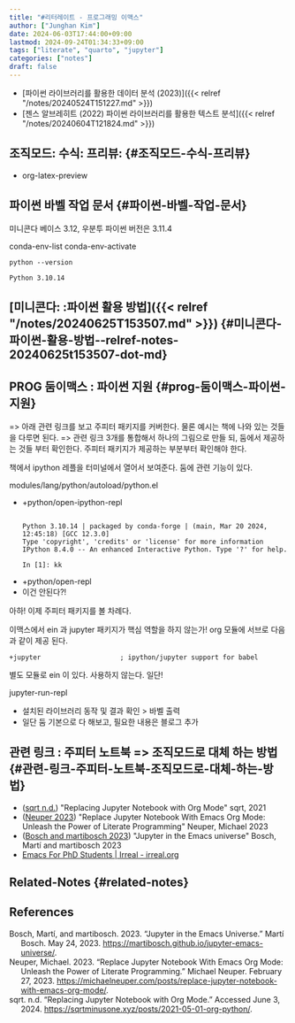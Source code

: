 ```yaml
---
title: "#리터레이트 - 프로그래밍 이맥스"
author: ["Junghan Kim"]
date: 2024-06-03T17:44:00+09:00
lastmod: 2024-09-24T01:34:33+09:00
tags: ["literate", "quarto", "jupyter"]
categories: ["notes"]
draft: false
---
```


-   [파이썬 라이브러리를 활용한 데이터 분석 (2023)]({{< relref "/notes/20240524T151227.md" >}})
-   [젠스 알브레히트 (2022) 파이썬 라이브러리를 활용한 텍스트 분석]({{< relref "/notes/20240604T121824.md" >}})


## 조직모드: 수식: 프리뷰: {#조직모드-수식-프리뷰}

-   org-latex-preview


## 파이썬 바벨 작업 문서 {#파이썬-바벨-작업-문서}

미니콘다 베이스 3.12, 우분투 파이썬 버전은 3.11.4

conda-env-list conda-env-activate

```shell
python --version
```

```text
Python 3.10.14
```


## [미니콘다: :파이썬 활용 방법]({{< relref "/notes/20240625T153507.md" >}}) {#미니콘다-파이썬-활용-방법--relref-notes-20240625t153507-dot-md}


## PROG 둠이맥스 : 파이썬 지원 {#prog-둠이맥스-파이썬-지원}

=&gt; 아래 관련 링크를 보고 주피터 패키지를 커버한다. 물론 예시는 책에 나와 있는 것들을 다루면 된다. =&gt; 관련 링크 3개를 통합해서 하나의 그림으로 만들 되, 둠에서 제공하는 것들 부터 확인한다. 주피터 패키지가 제공하는 부분부터 확인해야 한다.

책에서 ipython 레플을 터미널에서 열어서 보여준다. 둠에 관련 기능이 있다.

modules/lang/python/autoload/python.el

-   +python/open-ipython-repl
    ```text

    Python 3.10.14 | packaged by conda-forge | (main, Mar 20 2024, 12:45:18) [GCC 12.3.0]
    Type 'copyright', 'credits' or 'license' for more information
    IPython 8.4.0 -- An enhanced Interactive Python. Type '?' for help.

    In [1]: kk
    ```
-   +python/open-repl
-   이건 안된다?!

아하! 이제 주피터 패키지를 볼 차례다.

이맥스에서 ein 과 jupyter 패키지가 핵심 역할을 하지 않는가! org 모듈에 서브로 다음과 같이 제공 된다.

```text
+jupyter                    ; ipython/jupyter support for babel
```

별도 모듈로 ein 이 있다. 사용하지 않는다. 일단!

jupyter-run-repl

-   설치된 라이브러리 동작 및 결과 확인 &gt; 바벨 출력
-   일단 둠 기본으로 다 해보고, 필요한 내용은 블로그 추가


## 관련 링크 : 주피터 노트북 =&gt; 조직모드로 대체 하는 방법 {#관련-링크-주피터-노트북-조직모드로-대체-하는-방법}

-   (<a href="#citeproc_bib_item_3">sqrt n.d.</a>) "Replacing Jupyter Notebook with Org Mode" sqrt, 2021
-   (<a href="#citeproc_bib_item_2">Neuper 2023</a>) "Replace Jupyter Notebook With Emacs Org Mode: Unleash the Power of Literate Programming" Neuper, Michael 2023
-   (<a href="#citeproc_bib_item_1">Bosch and martibosch 2023</a>) "Jupyter in the Emacs universe" Bosch, Martí and martibosch 2023
-   [Emacs For PhD Students | Irreal - irreal.org](https://irreal.org/blog/?p=12208)


## Related-Notes {#related-notes}

## References

<style>.csl-entry{text-indent: -1.5em; margin-left: 1.5em;}</style><div class="csl-bib-body">
  <div class="csl-entry"><a id="citeproc_bib_item_1"></a>Bosch, Martí, and martibosch. 2023. “Jupyter in the Emacs Universe.” Martí Bosch. May 24, 2023. <a href="https://martibosch.github.io/jupyter-emacs-universe/">https://martibosch.github.io/jupyter-emacs-universe/</a>.</div>
  <div class="csl-entry"><a id="citeproc_bib_item_2"></a>Neuper, Michael. 2023. “Replace Jupyter Notebook With Emacs Org Mode: Unleash the Power of Literate Programming.” Michael Neuper. February 27, 2023. <a href="https://michaelneuper.com/posts/replace-jupyter-notebook-with-emacs-org-mode/">https://michaelneuper.com/posts/replace-jupyter-notebook-with-emacs-org-mode/</a>.</div>
  <div class="csl-entry"><a id="citeproc_bib_item_3"></a>sqrt. n.d. “Replacing Jupyter Notebook with Org Mode.” Accessed June 3, 2024. <a href="https://sqrtminusone.xyz/posts/2021-05-01-org-python/">https://sqrtminusone.xyz/posts/2021-05-01-org-python/</a>.</div>
</div>
